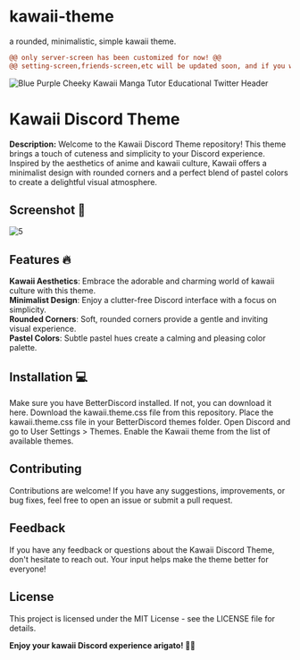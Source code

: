 # kawaii-theme
a rounded, minimalistic, simple kawaii theme.

```diff
@@ only server-screen has been customized for now! @@
@@ setting-screen,friends-screen,etc will be updated soon, and if you want feel free to contribute.@@
``` 
![Blue Purple Cheeky Kawaii Manga Tutor Educational Twitter Header](https://github.com/notDeep7/kawaii-theme/assets/144143057/d4323c4d-2359-407e-aae9-ffd77c6c03de)

# Kawaii Discord Theme

**Description:**
Welcome to the Kawaii Discord Theme repository! This theme brings a touch of cuteness and simplicity to your Discord experience. Inspired by the aesthetics of anime and kawaii culture, Kawaii offers a minimalist design with rounded corners and a perfect blend of pastel colors to create a delightful visual atmosphere.

## Screenshot 📸
![5](https://github.com/notDeep7/kawaii-theme/assets/144143057/a45655c2-f03a-43a4-9fb8-ee0386123b75)



## Features 🔥

**Kawaii Aesthetics**: Embrace the adorable and charming world of kawaii culture with this theme.<br>
**Minimalist Design**: Enjoy a clutter-free Discord interface with a focus on simplicity.<br>
**Rounded Corners**: Soft, rounded corners provide a gentle and inviting visual experience.<br>
**Pastel Colors**: Subtle pastel hues create a calming and pleasing color palette.<br>

## Installation 💻

Make sure you have BetterDiscord installed. If not, you can download it here.
Download the kawaii.theme.css file from this repository.
Place the kawaii.theme.css file in your BetterDiscord themes folder.
Open Discord and go to User Settings > Themes.
Enable the Kawaii theme from the list of available themes.

## Contributing
Contributions are welcome! If you have any suggestions, improvements, or bug fixes, feel free to open an issue or submit a pull request.

## Feedback
If you have any feedback or questions about the Kawaii Discord Theme, don't hesitate to reach out. Your input helps make the theme better for everyone!

## License
This project is licensed under the MIT License - see the LICENSE file for details.

**Enjoy your kawaii Discord experience arigato! 🌸✨**
